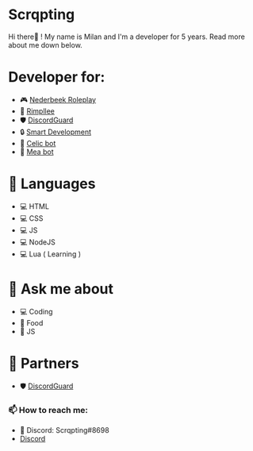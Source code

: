 # Scrqpting
Hi there👋 ! My name is Milan and I'm a developer for 5 years. Read more about me down below.

# Developer for:
- 🎮 [Nederbeek Roleplay](https://discord.gg/wB6F4qPTKK)
- 🎫 [Rimpllee](https://rimpllee.com/)
- 🛡️ [DiscordGuard](https://discord.gg/KkC5AtCqKx)
- 🔒 [Smart Development](https://discord.gg/A696vBgQYW)
- 🤖 [Celic bot](https://top.gg/bot/964548219226955786)
- 🎵 [Mea bot](https://top.gg/bot/954711717244469249)

# 🔧 Languages
- 💻 HTML
- 💻 CSS
- 💻 JS
- 💻 NodeJS
- 💻 Lua ( Learning )

# 💬 Ask me about
- 💻 Coding
- 🍟 Food
- 📂 JS

# 🤝 Partners
- 🛡️ [DiscordGuard](https://discord.gg/KkC5AtCqKx)

### 📫 How to reach me:
- 💠 Discord: Scrqpting#8698
- [Discord](https://discord.gg/UcmkMfJ8Ey)
